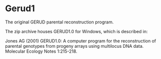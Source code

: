 # Gerud1
The original GERUD parental reconstruction program.

The zip archive houses GERUD1.0 for Windows, which is described in:

Jones AG (2001) GERUD1.0: A computer program for the reconstruction of parental genotypes from progeny arrays using multilocus DNA data. Molecular Ecology Notes 1:215-218.
